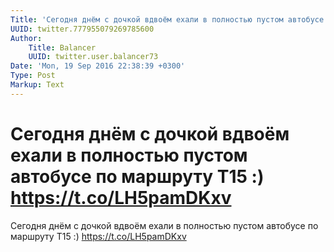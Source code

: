 ```yaml
---
Title: 'Сегодня днём с дочкой вдвоём ехали в полностью пустом автобусе по маршруту Т15 :) https://t.co/LH5pamDKxv'
UUID: twitter.777955079269785600
Author:
    Title: Balancer
    UUID: twitter.user.balancer73
Date: 'Mon, 19 Sep 2016 22:38:39 +0300'
Type: Post
Markup: Text
---
```


# Сегодня днём с дочкой вдвоём ехали в полностью пустом автобусе по маршруту Т15 :) https://t.co/LH5pamDKxv

Сегодня днём с дочкой вдвоём ехали в полностью пустом
автобусе по маршруту Т15 :) https://t.co/LH5pamDKxv